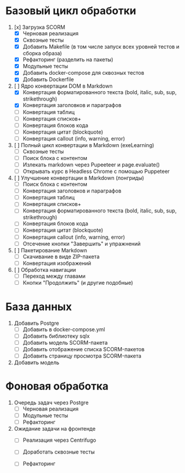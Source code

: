 # Базовый цикл обработки

1. [x] Загрузка SCORM
    - [x] Черновая реализация
    - [x] Сквозные тесты
    - [x] Добавить Makefile (в том числе запуск всех уровней тестов и сборка образа)
    - [x] Рефакторинг (разделить на пакеты)
    - [x] Модульные тесты
    - [x] Добавить docker-compose для сквозных тестов
    - [x] Добавить Dockerfile
2. [ ] Ядро конвертации DOM в Markdown
    - [x] Конвертация форматированного текста (bold, italic, sub, sup, strikethrough)
    - [x] Конвертация заголовков и параграфов
    - [ ] Конвертация таблиц
    - [ ] Конвертация списков+
    - [ ] Конвертация блоков кода
    - [ ] Конвертация цитат (blockquote)
    - [ ] Конвертация callout (info, warning, error)
3. [ ] Полный цикл конвертации в Markdown (exeLearning)
    - [ ] Сквозные тесты
    - [ ] Поиск блока с контентом
    - [ ] Излекать markdown через Pupeeteer и page.evaluate()
    - [ ] Открывать курс в Headless Chrome с помощью Puppeteer
4. [ ] Улучшение конвертации в Markdown (лонгриды)
    - [ ] Поиск блока с контентом
    - [ ] Конвертация заголовков и параграфов
    - [ ] Конвертация таблиц
    - [ ] Конвертация списков+
    - [ ] Конвертация форматированного текста (bold, italic, sub, sup, strikethrough)
    - [ ] Конвертация блоков кода
    - [ ] Конвертация цитат (blockquote)
    - [ ] Конвертация callout (info, warning, error)
    - [ ] Отсечение кнопки "Завершить" и упражнений
5. [ ] Пакетирование Markdown
    - [ ] Скачивание в виде ZIP-пакета
    - [ ] Конвертация изображений
6. [ ] Обработка навигации
    - [ ] Переход между главами
    - [ ] Кнопки "Продолжить" (и другие подобные)

# База данных

1. Добавить Postgre
    - [ ] Добавить в docker-compose.yml
    - [ ] Добавить библиотеку sqlx
    - [ ] Добавить модель SCORM-пакета
    - [ ] Добавить отображение списка SCORM-пакетов
    - [ ] Добавить страницу просмотра SCORM-пакета
2. Добавить модель

# Фоновая обработка

1. Очередь задач через Postgre
     - [ ] Черновая реализация
     - [ ] Модульные тесты
     - [ ] Рефакторинг
2. Ожидание задачи на фронтенде
     - [ ] Реализация через Centrifugo
     - [ ] Доработать сквозные тесты
     - [ ] Рефакторинг

